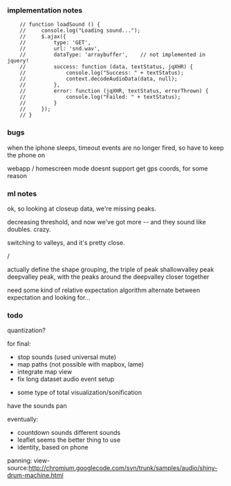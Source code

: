 ### implementation notes

        // function loadSound () {
        //     console.log("Loading sound...");
        //     $.ajax({
        //         type: 'GET',
        //         url: 'snd.wav', 
        //         dataType: 'arraybuffer',    // not implemented in jquery!
        //         success: function (data, textStatus, jqXHR) {
        //             console.log("Success: " + textStatus);
        //             context.decodeAudioData(data, null);
        //         },
        //         error: function (jqXHR, textStatus, errorThrown) {
        //             console.log("Failed: " + textStatus);
        //         }
        //     });
        // }

### bugs

when the iphone sleeps, timeout events are no longer fired, so have to keep the phone on

webapp / homescreen mode doesnt support get gps coords, for some reason


### ml notes

ok, so looking at closeup data, we're missing peaks.

decreasing threshold, and now we've got more -- and they sound like doubles. crazy.

switching to valleys, and it's pretty close.

/

actually define the shape grouping, the triple of peak shallowvalley peak deepvalley peak, with the peaks around the deepvalley closer together

need some kind of relative expectation algorithm
alternate between expectation and looking for...



### todo

quantization?


for final:
+ stop sounds (used universal mute)
+ map paths (not possible with mapbox, lame)
+ integrate map view
+ fix long dataset audio event setup
- some type of total visualization/sonification


have the sounds pan

eventually:
- countdown sounds different sounds
- leaflet seems the better thing to use
- identity, based on phone



panning: view-source:http://chromium.googlecode.com/svn/trunk/samples/audio/shiny-drum-machine.html